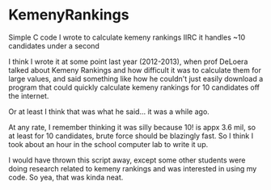 KemenyRankings
==============

Simple C code I wrote to calculate kemeny rankings IIRC it handles ~10 candidates under a second

I think I wrote it at some point last year (2012-2013), when prof DeLoera talked about Kemeny Rankings and how difficult it was to calculate them for large values, and said something like how he couldn't just easily download a program that could quickly calculate kemeny rankings for 10 candidates off the internet.

Or at least I think that was what he said... it was a while ago.

At any rate, I remember thinking it was silly because 10! is appx 3.6 mil, so at least for 10 candidates, brute force should be blazingly fast. So I think I took about an hour in the school computer lab to write it up.

I would have thrown this script away, except some other students were doing research related to kemeny rankings and was interested in using my code. So yea, that was kinda neat.
